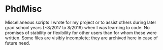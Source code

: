 # PhdMisc

Miscellaneous scripts I wrote for my project or to assist others during later grad school years (~8/2017 to 8/2019) when I was learning to code.
  No promises of stability or flexibility for other users than for whom these were written.
  Some files are visibly incomplete; they are archived here in case of future need.
